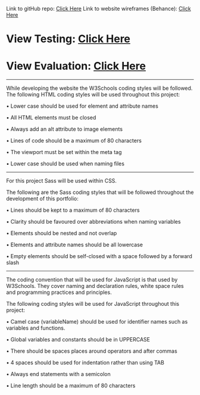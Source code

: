Link to gitHub repo: [Click Here](https://github.com/michael-allen99/ALLEN_SWD500_AE2)
Link to website wireframes (Behance): [Click Here](https://www.behance.net/gallery/73256257/Web-Development-Portfolio-Wireframes)

# View Testing: [Click Here](TESTING.md)
# View Evaluation: [Click Here](EVALUATION.md)
---------------------------------------------

While developing the website the W3Schools coding styles will be followed. The following HTML coding styles will be used throughout this project:

•	Lower case should be used for element and attribute names

•	All HTML elements must be closed

•	Always add an alt attribute to image elements

•	Lines of code should be a maximum of 80 characters

•	The viewport must be set within the meta tag

•	Lower case should be used when naming files

--------------------------

For this project Sass will be used within CSS.

The following are the Sass coding styles that will be followed throughout the development of this portfolio:

•	Lines should be kept to a maximum of 80 characters

•	Clarity should be favoured over abbreviations when naming variables

•	Elements should be nested and not overlap

•	Elements and attribute names should be all lowercase

•	Empty elements should be self-closed with a space followed by a forward slash

---------------------

The coding convention that will be used for JavaScript is that used by W3Schools. They cover naming and declaration rules, white space rules and programming practices and principles.

The following coding styles will be used for JavaScript throughout this project:

•	Camel case (variableName) should be used for identifier names such as variables and functions.

•	Global variables and constants should be in UPPERCASE

•	There should be spaces places around operators and after commas

•	4 spaces should be used for indentation rather than using TAB

•	Always end statements with a semicolon

•	Line length should be a maximum of 80 characters
